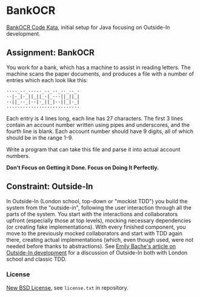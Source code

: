 # BankOCR #

[BankOCR Code Kata](http://codingdojo.org/cgi-bin/index.pl?KataBankOCR), initial setup
for Java focusing on Outside-In development.

## Assignment: BankOCR ##

You work for a bank, which has a machine to assist in reading letters.
The machine scans the paper documents, and produces a file with a
number of entries which each look like this:

    ····_··_·····_··_··_··_··_·
    ··|·_|·_||_||_·|_···||_||_|
    ··||_··_|··|·_||_|··||_|·_|
    ···························

Each entry is 4 lines long, each line has 27 characters. The first 3
lines contain an account number written using pipes and underscores,
and the fourth line is blank. Each account number should have 9 digits,
all of which should be in the range 1-9.

Write a program that can take this file and parse it into actual account numbers.

**Don't Focus on Getting it Done. Focus on Doing It Perfectly.**

## Constraint: Outside-In ##

In Outside-In (London school, top-down or "mockist TDD") you build the
system from the "outside-in", following the user interaction through
all the parts of the system. You start with the interactions and collaborators
upfront (especially those at top levels), mocking necessary dependencies (or creating
fake implementations). With every finished component, you move to the previously
mocked collaborators and start with TDD again there, creating
actual implementations (which, even though used, were not needed before
thanks to abstractions). See [Emily Bache's article on Outside-In development](http://coding-is-like-cooking.info/2013/04/outside-in-development-with-double-loop-tdd/)
for a discussion of Outside-In both with London school and classic TDD.

### License ###
[New BSD License](http://opensource.org/licenses/bsd-license.php), see `license.txt` in repository.
